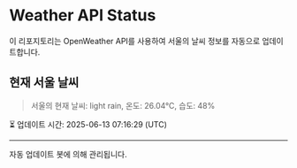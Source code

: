 
# Weather API Status

이 리포지토리는 OpenWeather API를 사용하여 서울의 날씨 정보를 자동으로 업데이트합니다.

## 현재 서울 날씨
> 서울의 현재 날씨: light rain, 온도: 26.04°C, 습도: 48%

⏳ 업데이트 시간: 2025-06-13 07:16:29 (UTC)

---
자동 업데이트 봇에 의해 관리됩니다.

